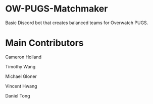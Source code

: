 # OW-PUGS-Matchmaker



Basic Discord bot that creates balanced teams for Overwatch PUGS.



# Main Contributors
Cameron Holland

Timothy Wang

Michael Gloner

Vincent Hwang

Daniel Tong
